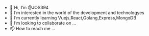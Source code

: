 - 👋 Hi, I’m @JOS394
- 👀 I’m interested in the world of the development and technologyes
- 🌱 I’m currently learning Vuejs,React,Golang,Express,MongoDB
- 💞️ I’m looking to collaborate on ...
- 📫 How to reach me ...

<!---
JOS394/JOS394 is a ✨ special ✨ repository because its `README.md` (this file) appears on your GitHub profile.
You can click the Preview link to take a look at your changes.
--->
